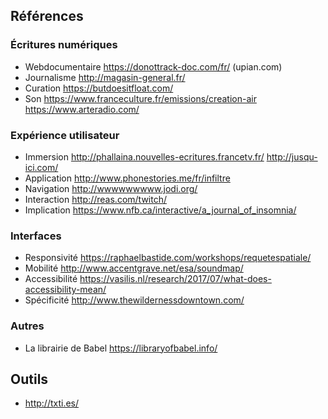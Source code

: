 
## Références

### Écritures numériques
- Webdocumentaire https://donottrack-doc.com/fr/ (upian.com)
- Journalisme http://magasin-general.fr/
- Curation https://butdoesitfloat.com/
- Son https://www.franceculture.fr/emissions/creation-air https://www.arteradio.com/

### Expérience utilisateur
- Immersion http://phallaina.nouvelles-ecritures.francetv.fr/ http://jusqu-ici.com/
- Application http://www.phonestories.me/fr/infiltre
- Navigation http://wwwwwwwww.jodi.org/
- Interaction http://reas.com/twitch/
- Implication https://www.nfb.ca/interactive/a_journal_of_insomnia/

### Interfaces
- Responsivité https://raphaelbastide.com/workshops/requetespatiale/
- Mobilité http://www.accentgrave.net/esa/soundmap/
- Accessibilité https://vasilis.nl/research/2017/07/what-does-accessibility-mean/
- Spécificité http://www.thewildernessdowntown.com/

### Autres

- La librairie de Babel https://libraryofbabel.info/


## Outils
- http://txti.es/
